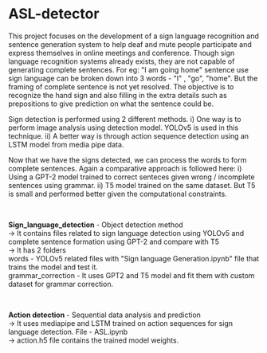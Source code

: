 # ASL-detector
This project focuses on the development of a sign language recognition and sentence generation system to help deaf and mute people participate and express themselves in online meetings and conference. Though sign language recognition systems already exists, they are not capable of generating complete sentences. For eg: "I am going home" sentence use sign language can be broken down into 3 words - "I" , "go", "home". But the framing of complete sentence is not yet resolved. The objective is to recognize the hand sign and also filling in the extra details such as prepositions to give prediction on what the sentence could be. 

Sign detection is performed using 2 different methods.
i) One way is to perform image analysis using detection model. YOLOv5 is used in this technique.
ii) A better way is through action sequence detection using an LSTM model from media pipe data.

Now that we have the signs detected, we can process the words to form complete sentences.
Again a comparative approach is followed here:
i) Using a GPT-2 model trained to correct senteces given wrong / incomplete sentences using grammar.
ii) T5 model trained on the same dataset. But T5 is small and performed better given the computational constraints.
<p></p><br>

**Sign_language_detection** - Object detection method<br>
-> It contains files related to sign language detection using YOLOv5 and complete sentence formation using GPT-2 and compare with T5 <br>
-> It has 2 folders <br>
words - YOLOv5 related files with "Sign language Generation.ipynb" file that trains the model and test it.<br>
grammar_correction - It uses GPT2 and T5 model and fit them with custom dataset for grammar correction.<br>
<p></p><br>

**Action detection** - Sequential data analysis and prediction <br>
-> It uses mediapipe and LSTM trained on action sequences for sign language detection. File - ASL.ipynb<br>
-> action.h5 file contains the trained model weights.

